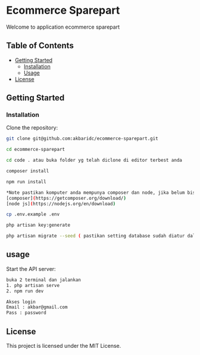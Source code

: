 # Ecommerce Sparepart

Welcome to application ecommerce sparepart

## Table of Contents

- [Getting Started](#getting-started)
  - [Installation](#installation)
  - [Usage](#usage)
- [License](#license)

## Getting Started

### Installation

 Clone the repository:

   ```bash
   git clone git@github.com:akbaridc/ecommerce-sparepart.git

   cd ecommerce-sparepart

   cd code . atau buka folder yg telah diclone di editor terbest anda

   composer install

   npm run install

   *Note pastikan komputer anda mempunya composer dan node, jika belum bisa diinstal terlebih dahulu
   [composer](https://getcomposer.org/download/)
   [node js](https://nodejs.org/en/download) 

   cp .env.example .env

   php artisan key:generate

   php artisan migrate --seed ( pastikan setting database sudah diatur dalam .env yg telah tercopy )

   ```

## usage
Start the API server:
```bash
buka 2 terminal dan jalankan
1. php artisan serve
2. npm run dev

Akses login 
Email : akbar@gmail.com
Pass : password
```

## License
This project is licensed under the MIT License.
